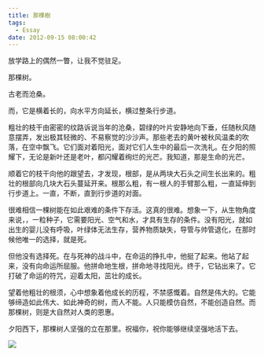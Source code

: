```yaml
---
title: 那棵樹
tags:
  - Essay
date: 2012-09-15 08:00:42
---
```

放学路上的偶然一瞥，让我不觉驻足。

那棵树。

古老而沧桑。

而，它是横着长的，向水平方向延长，横过整条行步道。
<!--more-->
粗壮的枝干由密密的纹路诉说当年的沧桑，碧绿的叶片安静地向下垂，任随秋风随意摆弄，发出极其轻微的、不易察觉的沙沙声。那些老去的黄叶被秋风温柔的吹落，在空中飘飞。它们面对着阳光，面对它们人生中的最后一次洗礼。在夕阳的照耀下，无论是新叶还是老叶，都闪耀着绚烂的光芒。我知道，那是生命的光芒。

顺着它的枝干向他的跟望去，才发现，根部，是从两块大石头之间生长出来的。粗壮的根部向几块大石头蔓延开来。根那么粗，有一根人的手臂那么粗，一直延伸到行步道上。一直，不断，直到行步道的对面。

很难相信一棵树能在如此艰难的条件下存活。这真的很难。想象一下，从生物角度来说，，一粒种子，它需要阳光、空气和水，才具有生存的条件。没有阳光，就如出生的婴儿没有呼吸，叶绿体无法生存，营养物质缺失，导管与帅管退化，在那时候他唯一的选择，就是死。

但他没有选择死。在与死神的战斗中，在命运的挣扎中，他挺了起来。他站了起来，没有向命运所屈服。他拼命地生根，拼命地寻找阳光。终于，它钻出来了。它打破了命运的符咒，迎着太阳，茁壮的成长。

望着他粗壮的根须，心中想象着他成长的历程，不禁感慨着。自然是伟大的。它能够缔造如此伟大、如此神奇的树，而人不能。人只能模仿自然，不能创造自然。而那棵树，则是大自然对人类的恩惠。

夕阳西下，那棵树人坚强的立在那里。祝福你，祝你能够继续坚强地活下去。

![](/images/that-tree.jpg)